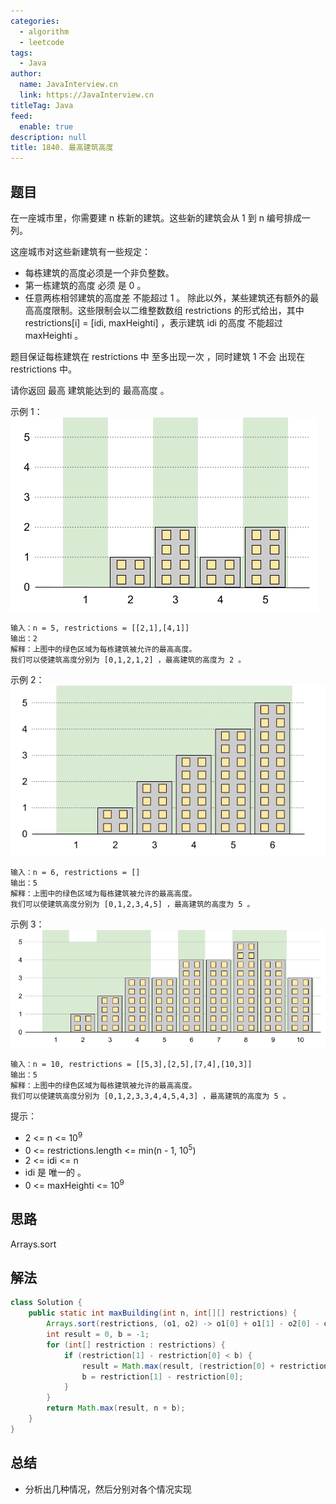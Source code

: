 ```yaml
---
categories: 
  - algorithm
  - leetcode
tags: 
  - Java
author: 
  name: JavaInterview.cn
  link: https://JavaInterview.cn
titleTag: Java
feed: 
  enable: true
description: null
title: 1840. 最高建筑高度
---
```


## 题目
在一座城市里，你需要建 n 栋新的建筑。这些新的建筑会从 1 到 n 编号排成一列。

这座城市对这些新建筑有一些规定：

* 每栋建筑的高度必须是一个非负整数。
* 第一栋建筑的高度 必须 是 0 。
* 任意两栋相邻建筑的高度差 不能超过  1 。
除此以外，某些建筑还有额外的最高高度限制。这些限制会以二维整数数组 restrictions 的形式给出，其中 restrictions[i] = [idi, maxHeighti] ，表示建筑 idi 的高度 不能超过 maxHeighti 。

题目保证每栋建筑在 restrictions 中 至多出现一次 ，同时建筑 1 不会 出现在 restrictions 中。

请你返回 最高 建筑能达到的 最高高度 。



示例 1：
![ic236-q4-ex1-1.png](../../../media/pictures/leetcode/ic236-q4-ex1-1.png)

    输入：n = 5, restrictions = [[2,1],[4,1]]
    输出：2
    解释：上图中的绿色区域为每栋建筑被允许的最高高度。
    我们可以使建筑高度分别为 [0,1,2,1,2] ，最高建筑的高度为 2 。
示例 2：
![ic236-q4-ex2.png](../../../media/pictures/leetcode/ic236-q4-ex2.png)

    输入：n = 6, restrictions = []
    输出：5
    解释：上图中的绿色区域为每栋建筑被允许的最高高度。
    我们可以使建筑高度分别为 [0,1,2,3,4,5] ，最高建筑的高度为 5 。
示例 3：
![ic236-q4-ex3.png](../../../media/pictures/leetcode/ic236-q4-ex3.png)

    输入：n = 10, restrictions = [[5,3],[2,5],[7,4],[10,3]]
    输出：5
    解释：上图中的绿色区域为每栋建筑被允许的最高高度。
    我们可以使建筑高度分别为 [0,1,2,3,3,4,4,5,4,3] ，最高建筑的高度为 5 。


提示：

* 2 <= n <= 10<sup>9</sup>
* 0 <= restrictions.length <= min(n - 1, 10<sup>5</sup>)
* 2 <= idi <= n
* idi 是 唯一的 。
* 0 <= maxHeighti <= 10<sup>9</sup>


## 思路

Arrays.sort

## 解法
```java
class Solution {
    public static int maxBuilding(int n, int[][] restrictions) {
        Arrays.sort(restrictions, (o1, o2) -> o1[0] + o1[1] - o2[0] - o2[1]);
        int result = 0, b = -1;
        for (int[] restriction : restrictions) {
            if (restriction[1] - restriction[0] < b) {
                result = Math.max(result, (restriction[0] + restriction[1] + b) >>> 1);
                b = restriction[1] - restriction[0];
            }
        }
        return Math.max(result, n + b);
    }
}

```

## 总结

- 分析出几种情况，然后分别对各个情况实现 
